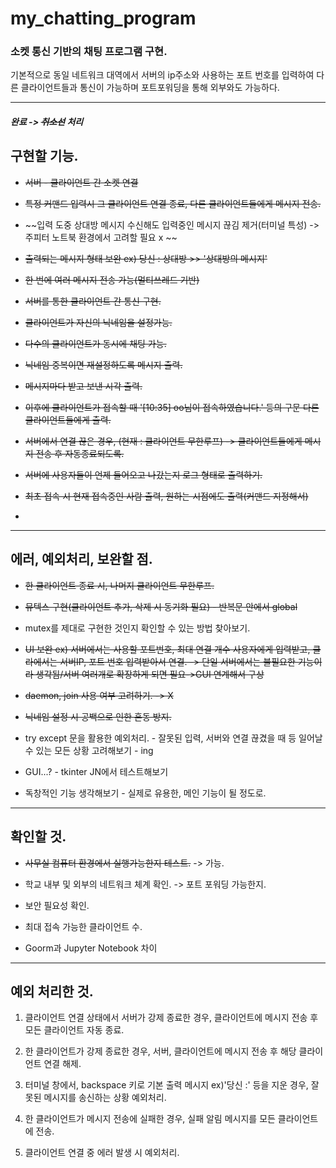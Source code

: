 # my_chatting_program

### 소켓 통신 기반의 채팅 프로그램 구현.

기본적으로 동일 네트워크 대역에서 서버의 ip주소와 사용하는 포트 번호를 입력하여 다른 클라이언트들과 통신이 가능하며 포트포워딩을 통해 외부와도 가능하다.

-----------

##### 완료 -> ~~취소선~~ 처리

## 구현할 기능.

- ~~서버 - 클라이언트 간 소켓 연결~~

- ~~특정 커맨드 입력시 그 클라이언트 연결 종료, 다른 클라이언트들에게 메시지 전송.~~

- ~~입력 도중 상대방 메시지 수신해도 입력중인 메시지 끊김 제거(터미널 특성) -> 주피터 노트북 환경에서 고려할 필요 x ~~

- ~~출력되는 메시지 형태 보완 ex) 당신 : 상대방 >> '상대방의 메시지'~~

- ~~한 번에 여러 메시지 전송 가능(멀티쓰레드 기반)~~

- ~~서버를 통한 클라이언트 간 통신 구현.~~

- ~~클라이언트가 자신의 닉네임을 설정가능.~~

- ~~다수의 클라이언트가 동시에 채팅 가능.~~

- ~~닉네임 중복이면 재설정하도록 메시지 출력.~~

- ~~메시지마다 받고 보낸 시각 출력.~~

- ~~이후에 클라이언트가 접속할 때 '[10:35] oo님이 접속하였습니다.' 등의 구문 다른 클라이언트들에게 출력.~~

- ~~서버에서 연결 끊은 경우, (현재 : 클라이언트 무한루프) -> 클라이언트들에게 메시지 전송 후 자동종료되도록.~~

- ~~서버에 사용자들이 언제 들어오고 나갔는지 로그 형태로 출력하기.~~

- ~~최초 접속 시 현재 접속중인 사람 출력, 원하는 시점에도 출력(커맨드 지정해서)~~

- 
 
------------
 
## 에러, 예외처리, 보완할 점.

- ~~한 클라이언트 종료 시, 나머지 클라이언트 무한루프.~~
 
- ~~뮤텍스 구현(클라이언트 추가, 삭제 시 동기화 필요) - 반복문 안에서 global~~

- mutex를 제대로 구현한 것인지 확인할 수 있는 방법 찾아보기.

- ~~UI 보완 ex) 서버에서는 사용할 포트번호, 최대 연결 개수 사용자에게 입력받고, 클라에서는 서버IP, 포트 번호 입력받아서 연결. -> 단일 서버에서는 불필요한 기능이라 생각됨/서버 여러개로 확장하게 되면 필요->GUI 연계해서 구상~~

- ~~daemon, join 사용 여부 고려하기. -> X~~

- ~~닉네임 설정 시 공백으로 인한 혼동 방지.~~
- try except 문을 활용한 예외처리. - 잘못된 입력, 서버와 연결 끊겼을 때 등 일어날 수 있는 모든 상황 고려해보기 - ing

- GUI...? - tkinter JN에서 테스트해보기

- 독창적인 기능 생각해보기 - 실제로 유용한, 메인 기능이 될 정도로.

-------------

## 확인할 것.

- ~~사무실 컴퓨터 환경에서 실행가능한지 테스트.~~ -> 가능.

- 학교 내부 및 외부의 네트워크 체계 확인. -> 포트 포워딩 가능한지.

- 보안 필요성 확인.

- 최대 접속 가능한 클라이언트 수.

- Goorm과 Jupyter Notebook 차이

----------------

## 예외 처리한 것.

1. 클라이언트 연결 상태에서 서버가 강제 종료한 경우, 클라이언트에 메시지 전송 후 모든 클라이언트 자동 종료.

2. 한 클라이언트가 강제 종료한 경우, 서버, 클라이언트에 메시지 전송 후 해당 클라이언트 연결 해제.

3. 터미널 창에서, backspace 키로 기본 출력 메시지 ex)'당신 :' 등을 지운 경우, 잘못된 메시지를 송신하는 상황 예외처리.

4. 한 클라이언트가 메시지 전송에 실패한 경우, 실패 알림 메시지를 모든 클라이언트에 전송.

5. 클라이언트 연결 중 에러 발생 시 예외처리.

